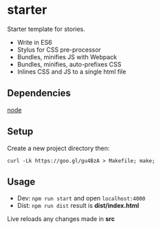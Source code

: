 # starter

Starter template for stories.
* Write in ES6
* Stylus for CSS pre-processor
* Bundles, minifies JS with Webpack
* Bundles, minifies, auto-prefixes CSS
* Inlines CSS and JS to a single html file

## Dependencies
[node](http://nodejs.org)

## Setup
Create a new project directory then:

```
curl -Lk https://goo.gl/gu4BzA > Makefile; make;

```

## Usage
* Dev: `npm run start` and open `localhost:4000`
* Dist: `npm run dist` result is **dist/index.html**

Live reloads any changes made in **src**

